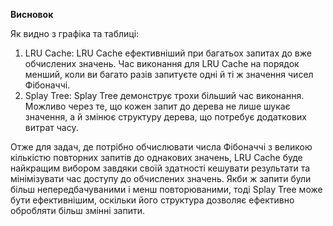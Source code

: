 **Висновок**

Як видно з графіка та таблиці:

1. LRU Cache: LRU Cache ефективніший при багатьох запитах до вже обчислених значень. Час виконання для LRU Cache на порядок менший, коли ви багато разів запитуєте одні й ті ж значення чисел Фібоначчі.
2. Splay Tree: Splay Tree демонструє трохи більший час виконання. Можливо через те, що кожен запит до дерева не лише шукає значення, а й змінює структуру дерева, що потребує додаткових витрат часу.

Отже для задач, де потрібно обчислювати числа Фібоначчі з великою кількістю повторних запитів до однакових значень, LRU Cache буде найкращим вибором завдяки своїй здатності кешувати результати та мінімізувати час доступу до обчислених значень. Якби ж запити були більш непередбачуваними і менш повторюваними, тоді Splay Tree може бути ефективнішим, оскільки його структура дозволяє ефективно обробляти більш змінні запити.
